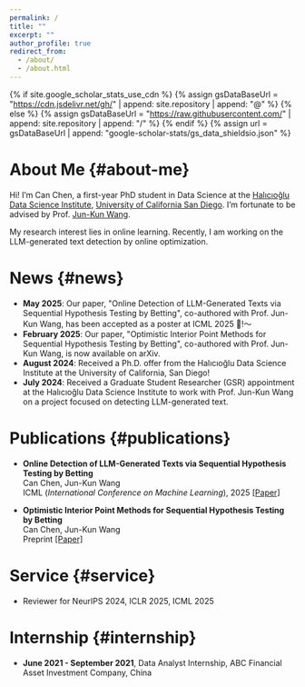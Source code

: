 ```yaml
---
permalink: /
title: ""
excerpt: ""
author_profile: true
redirect_from: 
  - /about/
  - /about.html
---
```


{% if site.google_scholar_stats_use_cdn %}
{% assign gsDataBaseUrl = "https://cdn.jsdelivr.net/gh/" | append: site.repository | append: "@" %}
{% else %}
{% assign gsDataBaseUrl = "https://raw.githubusercontent.com/" | append: site.repository | append: "/" %}
{% endif %}
{% assign url = gsDataBaseUrl | append: "google-scholar-stats/gs_data_shieldsio.json" %}

<span class='anchor' id='about-me'></span>

# About Me {#about-me}

Hi! I’m Can Chen, a first-year PhD student in Data Science at the [Halıcıoğlu Data Science Institute](https://datascience.ucsd.edu), [University of California San Diego](https://www.ucsd.edu/). I’m fortunate to be advised by Prof. [Jun-Kun Wang](https://jimwang123.github.io).

My research interest lies in online learning. Recently, I am working on the LLM-generated text detection by online optimization. 

# News {#news}
- **May 2025**: Our paper, "Online Detection of LLM-Generated Texts via Sequential Hypothesis Testing by Betting", co-authored with Prof. Jun-Kun Wang, has been accepted as a poster at ICML 2025 🎉!～ 
- **February 2025**: Our paper, "Optimistic Interior Point Methods for Sequential Hypothesis Testing by Betting", co-authored with Prof. Jun-Kun Wang, is now available on arXiv. 
- **August 2024**: Received a Ph.D. offer from the Halıcıoğlu Data Science Institute at the University of California, San Diego! 
- **July 2024**: Received a Graduate Student Researcher (GSR) appointment at the Halıcıoğlu Data Science Institute to work with Prof. Jun-Kun Wang on a project focused on detecting LLM-generated text.
  
# Publications {#publications}

- **Online Detection of LLM-Generated Texts via Sequential Hypothesis Testing by Betting**  
  Can Chen, Jun-Kun Wang  
  ICML (*International Conference on Machine Learning*), 2025 [[Paper]](https://arxiv.org/abs/2410.22318)

- **Optimistic Interior Point Methods for Sequential Hypothesis Testing by Betting**  
  Can Chen, Jun-Kun Wang  
  Preprint [[Paper]](https://arxiv.org/abs/2502.07774)


# Service {#service}
- Reviewer for NeurIPS 2024, ICLR 2025, ICML 2025 

# Internship {#internship}
- **June 2021 - September 2021**, Data Analyst Internship, ABC Financial Asset Investment Company, China

